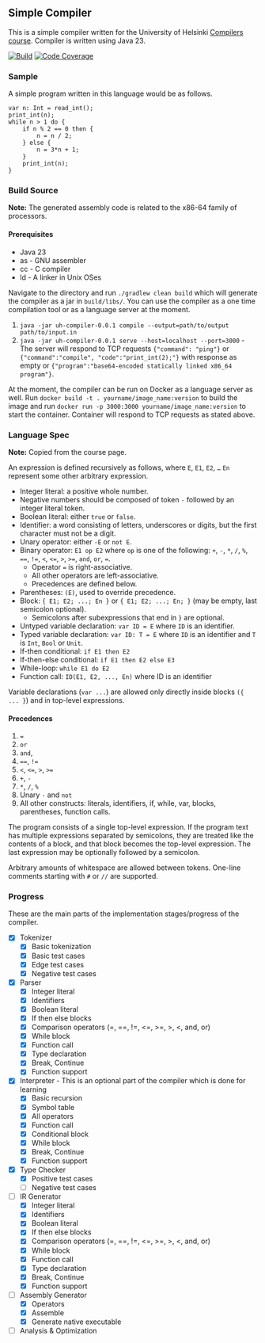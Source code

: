 ## Simple Compiler
This is a simple compiler written for the University of Helsinki [Compilers course](https://hy-compilers.github.io/spring-2025/project/). Compiler is written using Java 23.

[![Build](https://github.com/dilanSachi/uh-compiler/actions/workflows/pull_request.yaml/badge.svg)](https://github.com/dilanSachi/uh-compiler/actions/workflows/pull_request.yaml)
[![Code Coverage](https://codecov.io/gh/dilanSachi/uh-compiler/branch/master/graph/badge.svg)](https://codecov.io/gh/dilanSachi/uh-compiler)

### Sample
A simple program written in this language would be as follows.
```
var n: Int = read_int();
print_int(n);
while n > 1 do {
    if n % 2 == 0 then {
        n = n / 2;
    } else {
        n = 3*n + 1;
    }
    print_int(n);
}
```

### Build Source
**Note:** The generated assembly code is related to the x86-64 family of processors.
#### Prerequisites
* Java 23
* as - GNU assembler
* cc - C compiler
* ld - A linker in Unix OSes

Navigate to the directory and run `./gradlew clean build` which will generate the compiler as a jar in `build/libs/`.
You can use the compiler as a one time compilation tool or as a language server at the moment.
1. `java -jar uh-compiler-0.0.1 compile --output=path/to/output path/to/input.in`
2. `java -jar uh-compiler-0.0.1 serve --host=localhost --port=3000` - The server will respond to TCP requests `{"command": "ping"}` or `{"command":"compile", "code":"print_int(2);"}` with response as empty or `{"program":"base64-encoded statically linked x86_64 program"}`.

At the moment, the compiler can be run on Docker as a language server as well. Run `docker build -t . yourname/image_name:version` to build the image and run `docker run -p 3000:3000 yourname/image_name:version` to start the container. Container will respond to TCP requests as stated above.

### Language Spec
**Note:** Copied from the course page.

An expression is defined recursively as follows, where `E`, `E1`, `E2`, `…` `En` represent some other arbitrary expression.

* Integer literal: a positive whole number.
* Negative numbers should be composed of token `-` followed by an integer literal token.
* Boolean literal: either `true` or `false`.
* Identifier: a word consisting of letters, underscores or digits, but the first character must not be a digit.
* Unary operator: either `-E` or `not E`.
* Binary operator: `E1 op E2` where `op` is one of the following: `+`, `-`, `*`, `/`, `%`, `==`, `!=`, `<`, `<=`, `>`, `>=`, `and`, `or`, `=`.
  * Operator `=` is right-associative.
  * All other operators are left-associative.
  * Precedences are defined below.
* Parentheses: `(E)`, used to override precedence.
* Block: `{ E1; E2; ...; En }` or `{ E1; E2; ...; En; }` (may be empty, last semicolon optional).
  * Semicolons after subexpressions that end in `}` are optional.
* Untyped variable declaration: `var ID = E` where `ID` is an identifier.
* Typed variable declaration: `var ID: T = E` where `ID` is an identifier and `T` is `Int`, `Bool` or `Unit`.
* If-then conditional: `if E1 then E2`
* If-then-else conditional: `if E1 then E2 else E3`
* While-loop: `while E1 do E2`
* Function call: `ID(E1, E2, ..., En)` where ID is an identifier

Variable declarations (`var ...`) are allowed only directly inside blocks `({ ... }`) and in top-level expressions.

#### Precedences

1. `=`
2. `or`
3. `and`,
4. `==`, `!=`
5. `<`, `<=`, `>`, `>=`
6. `+`, `-`
7. `*`, `/`, `%`
8. Unary `-` and `not`
9. All other constructs: literals, identifiers, if, while, var, blocks, parentheses, function calls.

The program consists of a single top-level expression. If the program text has multiple expressions separated by semicolons, they are treated like the contents of a block, and that block becomes the top-level expression. The last expression may be optionally followed by a semicolon.

Arbitrary amounts of whitespace are allowed between tokens. One-line comments starting with `#` or `//` are supported.

### Progress
These are the main parts of the implementation stages/progress of the compiler.
- [x] Tokenizer
  - [x] Basic tokenization
  - [x] Basic test cases
  - [x] Edge test cases
  - [x] Negative test cases
- [x] Parser
  - [x] Integer literal
  - [x] Identifiers
  - [x] Boolean literal
  - [x] If then else blocks
  - [x] Comparison operators (=, ==, !=, <=, >=, >, <, and, or)
  - [x] While block
  - [x] Function call
  - [x] Type declaration
  - [x] Break, Continue
  - [x] Function support
- [x] Interpreter - This is an optional part of the compiler which is done for learning
  - [x] Basic recursion
  - [x] Symbol table
  - [x] All operators
  - [x] Function call
  - [x] Conditional block
  - [x] While block
  - [x] Break, Continue
  - [x] Function support
- [x] Type Checker
  - [x] Positive test cases
  - [ ] Negative test cases
- [ ] IR Generator
  - [x] Integer literal
  - [x] Identifiers
  - [x] Boolean literal
  - [x] If then else blocks
  - [x] Comparison operators (=, ==, !=, <=, >=, >, <, and, or)
  - [x] While block
  - [x] Function call
  - [x] Type declaration
  - [x] Break, Continue
  - [x] Function support
- [ ] Assembly Generator
  - [x] Operators
  - [x] Assemble
  - [x] Generate native executable
- [ ] Analysis & Optimization
